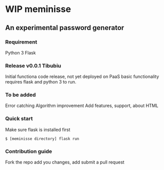 # WIP meminisse
## An experimental password generator

### Requirement

Python 3
Flask

### Release v0.0.1 Tibubiu

Initial functiona code release, not yet deployed on PaaS
basic functionality requires flask and python 3 to run.

### To be added

Error catching
Algorithm improvement
Add features, support, about HTML

### Quick start

Make sure flask is installed first

```
$ [meminisse directory] flask run
```

### Contribution guide

Fork the repo add you changes, add submit a pull request



